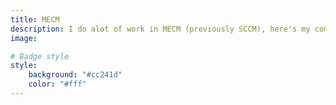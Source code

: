 ```yaml
---
title: MECM 
description: I do alot of work in MECM (previously SCCM), here's my complaints...
image:

# Badge style
style:
    background: "#cc241d"
    color: "#fff"
---
```



